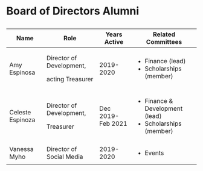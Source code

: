 # Board of Directors Alumni

##

| Name             | Role                                                   | Years Active      | Related Committees                                                                |
| ---------------- | ------------------------------------------------------ | ----------------- | --------------------------------------------------------------------------------- |
| Amy Espinosa     | <p>Director of Development,</p><p>acting Treasurer</p> | 2019-2020         | <ul><li>Finance (lead)</li><li>Scholarships (member)</li></ul>                    |
| Celeste Espinoza | <p>Director of Development,</p><p>Treasurer</p>        | Dec 2019-Feb 2021 | <ul><li>Finance &#x26; Development (lead)</li><li>Scholarships (member)</li></ul> |
| Vanessa Myho     | Director of Social Media                               | 2019-2020         | <ul><li>Events</li></ul>                                                          |

##
